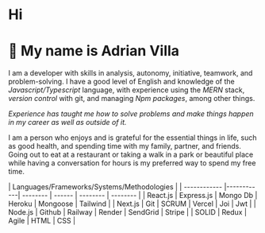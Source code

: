 # Hi
# 👋 My name is Adrian Villa

I am a developer with skills in analysis, autonomy, initiative, teamwork, and problem-solving. I have a good level of English and knowledge of the *Javascript/Typescript* language, with experience using the *MERN* stack, *version control* with git, and managing *Npm packages*, among other things.

*Experience has taught me how to solve problems and make things happen in my career as well as outside of it.*

I am a person who enjoys and is grateful for the essential things in life, such as good health, and spending time with my family, partner, and friends. Going out to eat at a restaurant or taking a walk in a park or beautiful place while having a conversation for hours is my preferred way to spend my free time.

|              Languages/Frameworks/Systems/Methodologies             |
| ------------ |------------| -------- | ------ | -------- | -------- |
| React.js     | Express.js | Mongo Db | Heroku | Mongoose | Tailwind |
| Next.js      | Git        | SCRUM    | Vercel | Joi      | Jwt      |
| Node.js      | Github     | Railway  | Render | SendGrid | Stripe   |
| SOLID        | Redux      | Agile    | HTML   | CSS      |
